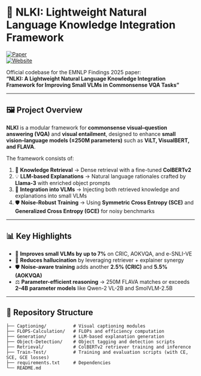 # 🌟 NLKI: Lightweight Natural Language Knowledge Integration Framework

[![Paper](https://img.shields.io/badge/Paper-EMNLP%20Findings%202025-blue)](https://arxiv.org/abs/XXXX.XXXXX)  
[![Website](https://img.shields.io/badge/Project-Website-green)](https://beingdutta.github.io/NLKI-Project-Page-EMNLP-2025-Findings/)  

Official codebase for the EMNLP Findings 2025 paper:  
**“NLKI: A Lightweight Natural Language Knowledge Integration Framework for Improving Small VLMs in Commonsense VQA Tasks”**  

---

## 🖼️ Project Overview

**NLKI** is a modular framework for **commonsense visual–question answering (VQA)** and **visual entailment**, designed to enhance **small vision–language models (≤250M parameters)** such as **ViLT, VisualBERT, and FLAVA**.  

The framework consists of:  
1. 📖 **Knowledge Retrieval** → Dense retrieval with a fine-tuned **ColBERTv2**  
2. 💡 **LLM-based Explanations** → Natural language rationales crafted by **Llama-3** with enriched object prompts  
3. 🧩 **Integration into VLMs** → Injecting both retrieved knowledge and explanations into small VLMs  
4. 🛡️ **Noise-Robust Training** → Using **Symmetric Cross Entropy (SCE)** and **Generalized Cross Entropy (GCE)** for noisy benchmarks  

---

## 📊 Key Highlights
- 🚀 **Improves small VLMs by up to 7%** on CRIC, AOKVQA, and e-SNLI-VE  
- 🧠 **Reduces hallucination** by leveraging retriever + explainer synergy  
- 🛡️ **Noise-aware training** adds another **2.5% (CRIC)** and **5.5% (AOKVQA)**  
- ⚖️ **Parameter-efficient reasoning** → 250M FLAVA matches or exceeds **2–4B parameter models** like Qwen-2 VL-2B and SmolVLM-2.5B  

---

## 📂 Repository Structure

```text
├── Captioning/          # Visual captioning modules
├── FLOPS-Calculation/   # FLOPs and efficiency computation
├── Generation/          # LLM-based explanation generation
├── Object-Detection/    # Object tagging and detection scripts
├── Retrieval/           # ColBERTv2 retriever training and inference
├── Train-Test/          # Training and evaluation scripts (with CE, SCE, GCE losses)
├── requirements.txt     # Dependencies
└── README.md
